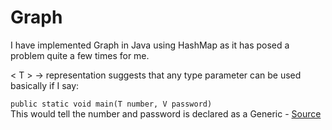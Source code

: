 <h1>Graph</h1>
I have implemented Graph in Java using HashMap as it has posed a problem quite a few times for me.

<  T  > -> representation suggests that any type parameter can be used basically if I say:

`public static void main(T number, V password)`
 <br>
 This would tell the number and password is declared as a Generic - <a href="https://techwithmaddy.com/what-does-lesstgreater-mean-in-java">Source</a>